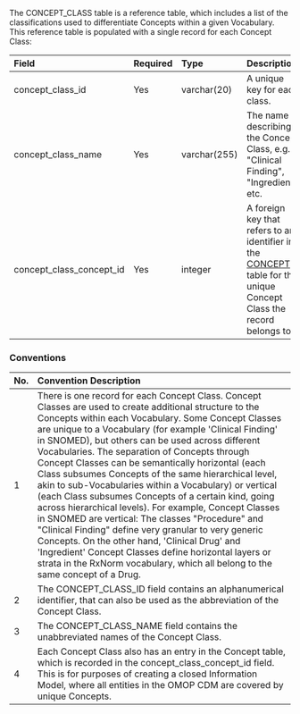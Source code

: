 The CONCEPT_CLASS table is a reference table, which includes a list of the classifications used to differentiate Concepts within a given Vocabulary. This reference table is populated with a single record for each Concept Class:

Field|Required|Type|Description
:------------------------|:--------|:----------|:---------------------------------------
|concept_class_id|Yes|varchar(20)|A unique key for each class.|
|concept_class_name|Yes|varchar(255)|The name describing the Concept Class, e.g. "Clinical Finding", "Ingredient", etc.|
|concept_class_concept_id|Yes|integer|A foreign key that refers to an identifier in the [CONCEPT](https://github.com/OHDSI/CommonDataModel/wiki/CONCEPT) table for the unique Concept Class the record belongs to.|

### Conventions 

No.|Convention Description
:--------|:------------------------------------
| 1  | There is one record for each Concept Class. Concept Classes are used to create additional structure to the Concepts within each Vocabulary. Some Concept Classes are unique to a Vocabulary (for example 'Clinical Finding' in SNOMED), but others can be used across different Vocabularies. The separation of Concepts through Concept Classes can be semantically horizontal (each Class subsumes Concepts of the same hierarchical level, akin to sub-Vocabularies within a Vocabulary) or vertical (each Class subsumes Concepts of a certain kind, going across hierarchical levels). For example, Concept Classes in SNOMED are vertical: The classes "Procedure" and "Clinical Finding" define very granular to very generic Concepts. On the other hand, 'Clinical Drug' and 'Ingredient' Concept Classes define horizontal layers or strata in the RxNorm vocabulary, which all belong to the same concept of a Drug. |
| 2  | The CONCEPT_CLASS_ID field contains an alphanumerical identifier, that can also be used as the abbreviation of the Concept Class. |
| 3  | The CONCEPT_CLASS_NAME field contains the unabbreviated names of the Concept Class. | 
| 4  | Each Concept Class also has an entry in the Concept table, which is recorded in the concept_class_concept_id field. This is for purposes of creating a closed Information Model, where all entities in the OMOP CDM are covered by unique Concepts. |


